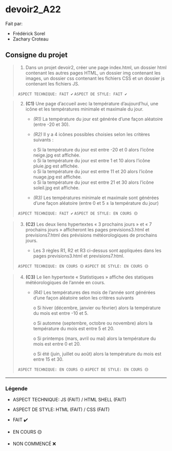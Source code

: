 # devoir2_A22

Fait par:
* Frédérick Sorel
* Zachary Croteau

## Consigne du projet

>   1. Dans un projet devoir2, créer une page index.html, un dossier html contenant les autres pages HTML, un dossier img contenant les images, un dossier css contenant les fichiers CSS et un dossier js contenant les fichiers JS.
>   
> ```ASPECT TECHNIQUE: FAIT ✔️``` 
> ```ASPECT DE STYLE: FAIT ✔️```

>    2. **(C1)** Une page d’accueil avec la température d’aujourd’hui, une icône et les températures minimale et maximale du jour.
>
>        * *(R1)* La température du jour est générée d’une façon aléatoire (entre -20 et 30).
>
>        * *(R2)* Il y a 4 icônes possibles choisies selon les critères suivants :
>
>            o Si la température du jour est entre -20 et 0 alors l’icône neige.jpg est affichée.<br>
>            o Si la température du jour est entre 1 et 10 alors l’icône pluie.jpg est affichée.<br>
>            o Si la température du jour est entre 11 et 20 alors l’icône nuage.jpg est affichée.<br>
>            o Si la température du jour est entre 21 et 30 alors l’icône soleil.jpg est affichée.<br>
>
>        * *(R3)* Les températures minimale et maximale sont générées d’une façon aléatoire (entre 0 et 5 ± la température du jour)
>        
> ```ASPECT TECHNIQUE: FAIT ✔️``` 
> ```ASPECT DE STYLE: EN COURS 🟡```

>    3. **(C2)** Les deux liens hypertextes « 3 prochains jours » et « 7 prochains jours » afficheront les pages previsions3.html et previsions7.html des prévisions météorologiques de prochains jours.
>
>        * Les 3 règles R1, R2 et R3 ci-dessus sont appliquées dans les pages previsions3.html et previsions7.html.
>        
> ```ASPECT TECHNIQUE: EN COURS 🟡``` 
> ```ASPECT DE STYLE: EN COURS 🟡```

>    4. **(C3)** Le lien hypertexte « Statistiques » affiche des statiques météorologiques de l’année en cours.
>
>        * *(R4)* Les températures des mois de l’année sont générées d’une façon aléatoire selon les critères suivants
>
>            o Si hiver (décembre, janvier ou février) alors la température du mois est entre -10 et 5.
>
>            o Si automne (septembre, octobre ou novembre) alors la température du mois est entre 5 et 20.
>
>            o Si printemps (mars, avril ou mai) alors la température du mois est entre 0 et 20.
>
>            o Si été (juin, juillet ou août) alors la température du mois est entre 15 et 30.
>            
> ```ASPECT TECHNIQUE: EN COURS 🟡``` 
> ```ASPECT DE STYLE: EN COURS 🟡```

<hr>

### Légende

* ASPECT TECHNIQUE: JS (FAIT) / HTML SHELL (FAIT)
* ASPECT DE STYLE: HTML (FAIT) / CSS (FAIT)

* FAIT ✔️
* EN COURS 🟡
* NON COMMENCÉ ❌
